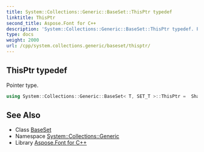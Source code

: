 ```yaml
---
title: System::Collections::Generic::BaseSet::ThisPtr typedef
linktitle: ThisPtr
second_title: Aspose.Font for C++
description: 'System::Collections::Generic::BaseSet::ThisPtr typedef. Pointer type in C++.'
type: docs
weight: 2000
url: /cpp/system.collections.generic/baseset/thisptr/
---
```

## ThisPtr typedef


Pointer type.

```cpp
using System::Collections::Generic::BaseSet< T, SET_T >::ThisPtr =  SharedPtr<ThisType>
```

## See Also

* Class [BaseSet](../)
* Namespace [System::Collections::Generic](../../)
* Library [Aspose.Font for C++](../../../)
